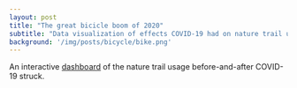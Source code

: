 ```yaml
---
layout: post
title: "The great bicicle boom of 2020"
subtitle: "Data visualization of effects COVID-19 had on nature trail usage"
background: '/img/posts/bicycle/bike.png'
---
```


An interactive [dashboard](https://public.tableau.com/app/profile/sasha.kalivoda/viz/MakeoverMonday-BicycleBoom2020/BikeOnly) of the nature trail usage before-and-after COVID-19 struck.